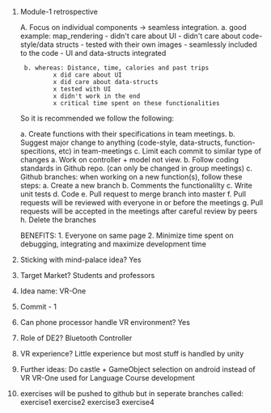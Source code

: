 1. Module-1 retrospective

	A. Focus on individual components -> seamless integration.
		a. good example: map_rendering
				- didn't care about UI
				- didn't care about code-style/data structs
				- tested with their own images
				- seamlessly included to the code
					- UI and data-structs integrated

		b. whereas: Distance, time, calories and past trips
				x did care about UI
				x did care about data-structs
				x tested with UI
				x didn't work in the end 
				x critical time spent on these functionalities

	So it is recommended we follow the following:

	a. Create functions with their specifications in team meetings.
	b. Suggest major change to anything (code-style, data-structs, function-specitions, etc) in team-meetings
	c. Limit each commit to similar type of changes
	a. Work on controller + model not view. 
	b. Follow coding standards in Github repo. (can only be changed in group meetings)
	c. Github branches: when working on a new function(s), follow these steps:
		a. Create a new branch
		b. Comments the functionalilty
		c. Write unit tests
		d. Code
		e. Pull request to merge branch into master
		f. Pull requests will be reviewed with everyone in or before the meetings
		g. Pull requests will be accepted in the meetings after careful review by peers
		h. Delete the branches

	BENEFITS:
		1. Everyone on same page
		2. Minimize time spent on debugging, integrating and maximize development time

2. Sticking with mind-palace idea?
	Yes
3. Target Market?
	Students and professors
4. Idea name: VR-One
5. Commit - 1
6. Can phone processor handle VR environment?
	Yes
7. Role of DE2?
	Bluetooth Controller
8. VR experience?
	Little experience but most stuff is handled by unity
9. Further ideas:
	Do castle + GameObject selection on android instead of VR
	VR-One used for Language Course development
10. exercises will be pushed to github but in seperate branches called:
	exercise1
	exercise2
	exercise3
	exercise4
	